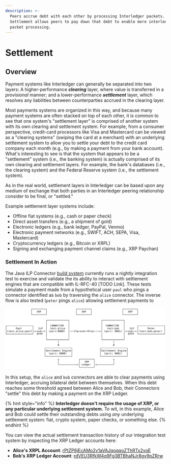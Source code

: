 ```yaml
---
description: >-
  Peers accrue debt with each other by processing Interledger packets.
  Settlement allows peers to pay down that debt to enable more interledger
  packet processing.
---
```


# Settlement

## Overview

Payment systems like Interledger can generally be separated into two layers: A higher-performance _**clearing**_ layer, where value is transferred in a _provisional_ manner; and a lower-performance _**settlement**_ layer, which resolves any liabilities between counterparties accrued in the clearing layer. 

Most payments systems are organized in this way, and because many payment systems are often stacked on top of each other, it is common to see that one system's "settlement layer" is comprised of another system with its own clearing and settlement system. For example, from a consumer perspective, credit-card processors like Visa and Mastercard can be viewed as a "clearing systems" \(swiping the card at a merchant\) with an underlying settlement system to allow you to settle your debt to the credit card company each month \(e.g., by making a payment from your bank account\). What's interesting to see is that the system that appears to be a "settlement" system \(i.e., the banking system\) is actually comprised of its own clearing and settlement layers. For example, the bank's databases \(i.e., the clearing system\) and the Federal Reserve system \(i.e., the settlement system\).

As in the real world, settlement layers in Interledger can be based upon any medium of exchange that both parties in an Interledger peering relationship consider to be final, or "settled." 

Example settlement layer systems include:

* Offline fiat systems \(e.g., cash or paper check\)
* Direct asset transfers \(e.g., a shipment of gold\)
* Electronic ledgers \(e.g., bank ledger, PayPal, Venmo\)
* Electronic payment networks \(e.g., SWIFT, ACH, SEPA, Visa, Mastercard\)
* Cryptocurrency ledgers \(e.g., Bitcoin or XRPL\)
* Signing and exchanging payment channel claims \(e.g., XRP Paychan\)

### Settlement In Action

The Java ILP Connector [build system](https://circleci.com/gh/sappenin/java-ilpv4-connector) currently runs a nightly integration test to exercise and validate the its ability to interact with settlement engines that are compatible with IL-RFC-40 \[TODO Link\]. These tests simulate a payment made from a hypothetical user `paul` who pings a connector identified as `bob` by traversing the `alice` connector. The inverse flow is also tested \(`peter` pings `alice`\) allowing settlement payments to 

![This topology allows Paul to bing the &quot;Bob&quot; Connector, and Peter to ping the Alice Connector.](../.gitbook/assets/settlementenginetopologies%20%281%29.svg)

In this setup, the `alice` and `bob` connectors are able to clear payments using Interledger, accruing bilateral debt between themselves. When this debt reaches some threshold agreed between Alice and Bob, their Connectors "settle" this debt by making a payment on the XRP Ledger. 

{% hint style="info" %}
**Interledger doesn't require the usage of XRP, or any particular underlying settlement system.** To wit, in this example, Alice and Bob could settle their outstanding debts using _any_ underlying settlement system: fiat, crypto system, paper checks, or something else.
{% endhint %}

You can view the actual settlement transaction history of our integration test system by inspecting the XRP Ledger accounts here:

* **Alice's XRPL Account**: [rPtZP6jEcAMo2v1aVAJqoqqoZThRTx2voE](https://testnet.xrpl.org/accounts/rPtZP6jEcAMo2v1aVAJqoqqoZThRTx2voE) 
* **Bob's XRP Ledger Account**: [rdVEU3RfkW4q9Fg3BTBhaNJr8gy9pZRrw](https://testnet.xrpl.org/accounts/rdVEU3RfkW4q9Fg3BTBhaNJr8gy9pZRrw)





